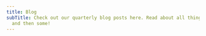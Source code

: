 ```yaml
---
title: Blog
subTitle: Check out our quarterly blog posts here. Read about all things tech
  and then some!
---
```

